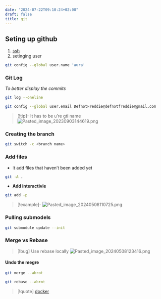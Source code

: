```yaml
---
date: "2024-07-22T09:10:24+02:00"
draft: false
title: git
---
```


## Seting up github

1.  [ssh](/Notes/posts/protocols/ssh)
2.  setinging user

``` bash
git config --global user.name 'aura'
```

### Git Log

*To better display the commits*

``` bash
git log --oneline 
```

``` bash
git config --global user.email DefnotFreddie@defnotfreddie@gmail.com
```

> \[!tip\]- It has to be u’re gti name
> ![Pasted_image_20230903144619.png](/Notes/Pasted_image_20230903144619.png)

### Creating the branch

``` bash
git switch -c <branch name>
```

### Add files

-   It add files that haven’t been added yet

``` bash
git -A . 
```

-   **Add interactivle**

``` bash
git add -p 
```

> \[!example\]-
> ![Pasted_image_20240508110725.png](/Notes/Pasted_image_20240508110725.png)

### Pulling submodels

``` bash
git submodule update --init
```

### Merge vs Rebase

> \[!bug\] Use rebase locally
> ![Pasted_image_20240508123416.png](/Notes/Pasted_image_20240508123416.png)

#### Undo the megre

``` bash
git merge --abrot
```

``` bash
git rebase --abrot
```

> \[!quote\] [docker](/Notes/posts/Linux/Docker/docker)
